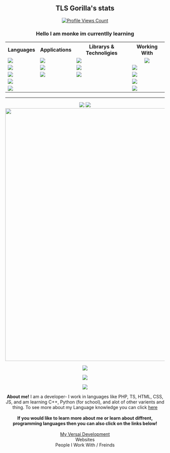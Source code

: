 <h2 align="center">TLS Gorilla's stats</h2>
<a href="https://github.com/Brougud">
  <p align="center">
    <img src="https://komarev.com/ghpvc/?username=Brougud&color=red" alt="Profile Views Count">
  </p>
</a>
<h3 align="center"> Hello I am monke im currentlly learning</h3>
<div align=center>
<table>
  <tr>
    <th>Languages</th>
    <th>Applications</th>
    <th>Librarys & Technoligies</th>
    <th>Working With</th>
  </tr>
  <tr>
    <td><img src="https://img.shields.io/badge/typescript-%23007ACC.svg?style=for-the-badge&logo=typescript&logoColor=white"/></td>
    <td><img src="https://img.shields.io/badge/Visual Studio Code-007ACC.svg?style=for-the-badge&logo=visual-studio-code&logoColor=white" /></td>
    <td><img src="https://img.shields.io/badge/npm-181717.svg?style=for-the-badge&logo=npm&logoColor=black" /></td>
    <td style="text-align:center"><img src="https://shields.io/badge/Minecraft-62B47A?style=for-the-badge&logo=mojang%20studios&logoColor=white" /></td>
  </tr>
  <tr>
    <td><img src="https://img.shields.io/badge/javascript-%23F7DF1E.svg?style=for-the-badge&logo=javascript&logoColor=%23323330"/></td>
    <td><img src="https://img.shields.io/badge/github-181717.svg?style=for-the-badge&logo=github&logoColor=White" /></td>
    <td><img src="https://img.shields.io/badge/node.js-339933.svg?style=for-the-badge&logo=node.js&logoColor=white" />
      <td><img src="https://shields.io/badge/BDSx-68ab36%20?style=for-the-badge" /></td>
  </tr>
  <tr>
    <td><img src="https://img.shields.io/badge/php-%23777BB4.svg?style=for-the-badge&logo=php&logoColor=white"/></td>
    <td><img src="https://img.shields.io/badge/sublime-%23323330.svg?style=for-the-badge&logo=sublime%20text&logoColor=FF9800" /></td>
    <td><img src="https://shields.io/badge/Reveal.js-F2E142?style=for-the-badge&logo=reveal.js&logoColor=%23323330" /></td>
    <td><img src="https://shields.io/badge/Pocketmine-7db8d8?style=for-the-badge" />
  </tr>
  <tr>
    <td><img src="https://img.shields.io/badge/html-E34F26.svg?style=for-the-badge&logo=html5&logoColor=white" /></td>
    <td></td>
    <td></td>
    <td><img src="https://shields.io/badge/Discord-5865F2?style=for-the-badge&logo=discord&logoColor=white" />
  </tr>
  <tr>
    <td><img src="https://img.shields.io/badge/CSS-1572B6.svg?style=for-the-badge&logo=css3&logoColor=white" /></td>
    <td></td>
    <td></td>
    <td><img src="https://shields.io/badge/Websites-31A8FF?style=for-the-badge" />
  </tr>
  </table>
<!--
<img src="https://img.shields.io/badge/javascript-%23F7DF1E.svg?style=for-the-badge&logo=javascript&logoColor=%23323330"/>
<img src="https://img.shields.io/badge/php-%23777BB4.svg?style=for-the-badge&logo=php&logoColor=white"/>
<img src="https://img.shields.io/badge/html-E34F26.svg?style=for-the-badge&logo=html5&logoColor=white" />
<img src="https://img.shields.io/badge/CSS-1572B6.svg?style=for-the-badge&logo=css3&logoColor=white" />
<img src="https://img.shields.io/badge/node.js-339933.svg?style=for-the-badge&logo=node.js&logoColor=white" />
<img src="https://img.shields.io/badge/Visual Studio Code-007ACC.svg?style=for-the-badge&logo=visual-studio-code&logoColor=white" />
<img src="https://img.shields.io/badge/github-181717.svg?style=for-the-badge&logo=github&logoColor=White" />
<img src="https://img.shields.io/badge/npm-181717.svg?style=for-the-badge&logo=npm&logoColor=black" />
-->
</div>
<hr>
<div align="center">
  <img src="https://github-readme-stats.vercel.app/api/pin/?username=Brougud&repo=DiscordCommands&title_color=7289DA&text_color=FFFFFF&bg_color=23272A&hide_border=true&icon_color=4F8CC9&hide_title=false">
  <img src="https://github-readme-stats.vercel.app/api/pin/?username=Brougud&repo=Buttons&title_color=7289DA&text_color=FFFFFF&bg_color=23272A&hide_border=true&icon_color=4F8CC9&hide_title=true">
  <img width=800 src="https://github-profile-trophy.vercel.app/?username=Brougud&column=8&theme=discord&no-frame=true"/>
</div>
<p align="center">
  <img src="https://github-readme-stats.vercel.app/api/?username=Brougud&title_color=7289DA&text_color=FFFFFF&show_icons=true&bg_color=23272A&hide_border=true&icon_color=4F8CC9&hide_title=true&count_private=true" />
</p>

<div align="center">
  <img src="https://discord.c99.nl/widget/theme-3/383010755168960512.png" />
</div>
<div align="center">
<p align="center">
  <a href="https://github.com/anuraghazra/github-readme-stats">
  <img src="https://github-readme-stats.vercel.app/api/top-langs/?username=Brougud&langs_count=6&title_color=7289DA&text_color=FFFFFF&bg_color=23272A&layout=compact&hide_border=true" />
  </a>
  </p>
  <b>About me!</b>
  I am a developer- I work in languages like PHP, TS, HTML, CSS, JS, and am learning C++, Python (for school), and alot of other varients and thing. To see more about my Language knowledge you can click <a href="https://github.com/Brougud/Brougud/blob/main/Langs.md">here</a>
  <br>
  <br>
 <b> If you would like to learn more about me or learn about diffrent, programming languages then you can also click on the links below!</b>
<br>
<br>
<a href="https://github.com/Brougud/Brougud/blob/main/Aboutme.md">My Versai Development</a>
<br>
<a>Websites</a>
<br>
<a>People I Work With / Freinds</a>
  </div>
